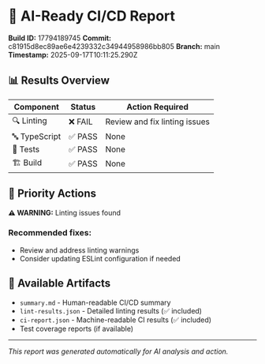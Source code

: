 # 🤖 AI-Ready CI/CD Report

**Build ID:** 17794189745
**Commit:** c81915d8ec89ae6e4239332c34944958986bb805
**Branch:** main
**Timestamp:** 2025-09-17T10:11:25.290Z

## 📊 Results Overview

| Component | Status | Action Required |
|-----------|---------|----------------|
| 🔍 Linting | ❌ FAIL | Review and fix linting issues |
| 🔤 TypeScript | ✅ PASS | None |
| 🧪 Tests | ✅ PASS | None |
| 🏗️ Build | ✅ PASS | None |

## 🎯 Priority Actions

**⚠️ WARNING:** Linting issues found

### Recommended fixes:
- Review and address linting warnings
- Consider updating ESLint configuration if needed

## 📁 Available Artifacts

- `summary.md` - Human-readable CI/CD summary  
- `lint-results.json` - Detailed linting results (✅ included)
- `ci-report.json` - Machine-readable CI results (✅ included)
- Test coverage reports (if available)

---
*This report was generated automatically for AI analysis and action.*
